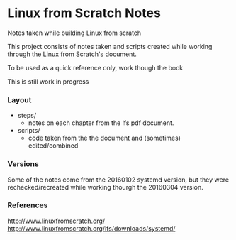 # Linux from Scratch Notes
Notes taken while building Linux from scratch

This project consists of notes taken and scripts created while working through the Linux from Scratch's document.

To be used as a quick reference only, work though the book

This is still work in progress

### Layout
- steps/
  - notes on each chapter from the lfs pdf document.
- scripts/
  - code taken from the the document and (sometimes) edited/combined

### Versions
Some of the notes come from the 20160102 systemd version, but they were rechecked/recreated while working thourgh the 20160304 version.

### References
http://www.linuxfromscratch.org/
http://www.linuxfromscratch.org/lfs/downloads/systemd/
